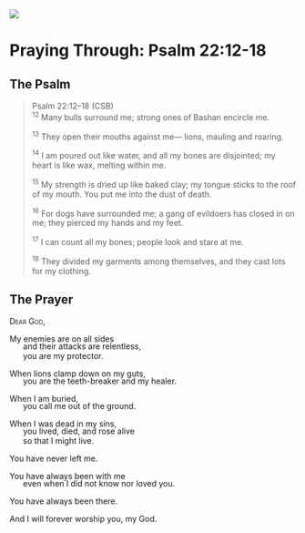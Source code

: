 <img class="intro-right" src="/images/art-paris-psalter.jpg">

<style>
  li {list-style-type: none;}
  p + ul {
    margin-top: -18px;
}
</style>

# Praying Through: Psalm 22:12-18

## The Psalm

>Psalm 22:12–18 (CSB)  
><sup>12</sup> Many bulls surround me; strong ones of Bashan encircle me. 
>
><sup>13</sup> They open their mouths against me— lions, mauling and roaring. 
>
><sup>14</sup> I am poured out like water, and all my bones are disjointed; my heart is like wax, melting within me. 
>
><sup>15</sup> My strength is dried up like baked clay; my tongue sticks to the roof of my mouth. You put me into the dust of death. 
>
><sup>16</sup> For dogs have surrounded me; a gang of evildoers has closed in on me; they pierced my hands and my feet. 
>
><sup>17</sup> I can count all my bones; people look and stare at me. 
>
><sup>18</sup> They divided my garments among themselves, and they cast lots for my clothing.

## The Prayer

<div style="font-variant: small-caps;">
Dear God,
</div>

My enemies are on all sides 
* and their attacks are relentless, 
* you are my protector.

When lions clamp down on my guts, 
* you are the teeth-breaker and my healer.

When I am buried, 
* you call me out of the ground.

When I was dead in my sins, 
* you lived, died, and rose alive
* so that I might live.

You have never left me.

You have always been with me 
* even when I did not know nor loved you.

You have always been there.

And I will forever worship you, my God.
